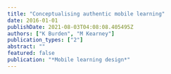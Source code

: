 ```yaml
---
title: "Conceptualising authentic mobile learning"
date: 2016-01-01
publishDate: 2021-08-03T04:08:08.405495Z
authors: ["K Burden", "M Kearney"]
publication_types: ["2"]
abstract: ""
featured: false
publication: "*Mobile learning design*"
---
```



